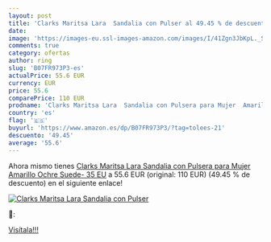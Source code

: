 ```yaml
---
layout: post
title: 'Clarks Maritsa Lara  Sandalia con Pulser al 49.45 % de descuento'
date: 
image: 'https://images-eu.ssl-images-amazon.com/images/I/41Zgn3JbKpL._SL200_.jpg'
comments: true
category: ofertas
author: ring
slug: 'B07FR973P3-es'
actualPrice: 55.6 EUR
currency: EUR
price: 55.6
comparePrice: 110 EUR
prodname: 'Clarks Maritsa Lara  Sandalia con Pulsera para Mujer  Amarillo  Ochre Suede-   35 EU'
country: 'es'
flag: '🇪🇸'
buyurl: 'https://www.amazon.es/dp/B07FR973P3/?tag=tolees-21'
descuento: '49.45'
average: '55.6'
---
```


Ahora mismo tienes [Clarks Maritsa Lara  Sandalia con Pulsera para Mujer  Amarillo  Ochre Suede-   35 EU](https://www.amazon.es/dp/B07FR973P3/?tag=tolees-21) a 55.6 EUR (original: 110 EUR) (49.45 %  de descuento) en el siguiente enlace!

[![Clarks Maritsa Lara  Sandalia con Pulser](https://images-eu.ssl-images-amazon.com/images/I/41Zgn3JbKpL._SL200_.jpg)](https://www.amazon.es/dp/B07FR973P3/?tag=tolees-21)

🔎:


[Visítala!!!](https://www.amazon.es/dp/B07FR973P3/?tag=tolees-21)
